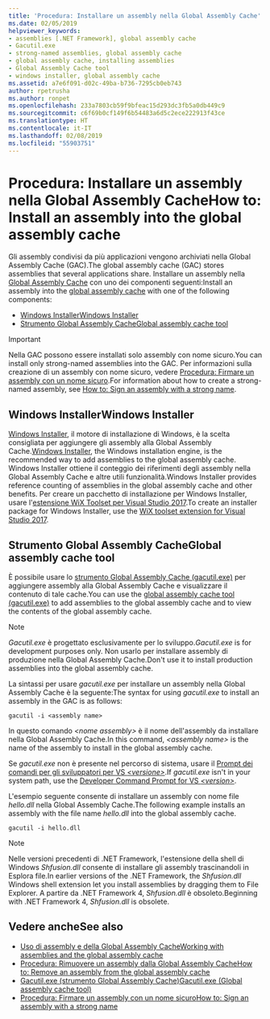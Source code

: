 ```yaml
---
title: 'Procedura: Installare un assembly nella Global Assembly Cache'
ms.date: 02/05/2019
helpviewer_keywords:
- assemblies [.NET Framework], global assembly cache
- Gacutil.exe
- strong-named assemblies, global assembly cache
- global assembly cache, installing assemblies
- Global Assembly Cache tool
- windows installer, global assembly cache
ms.assetid: a7e6f091-d02c-49ba-b736-7295cb0eb743
author: rpetrusha
ms.author: ronpet
ms.openlocfilehash: 233a7803cb59f9bfeac15d293dc3fb5a0db449c9
ms.sourcegitcommit: c6f69b0cf149f6b54483a6d5c2ece222913f43ce
ms.translationtype: HT
ms.contentlocale: it-IT
ms.lasthandoff: 02/08/2019
ms.locfileid: "55903751"
---
```

# <a name="how-to-install-an-assembly-into-the-global-assembly-cache"></a><span data-ttu-id="9d0cc-102">Procedura: Installare un assembly nella Global Assembly Cache</span><span class="sxs-lookup"><span data-stu-id="9d0cc-102">How to: Install an assembly into the global assembly cache</span></span>

<span data-ttu-id="9d0cc-103">Gli assembly condivisi da più applicazioni vengono archiviati nella Global Assembly Cache (GAC).</span><span class="sxs-lookup"><span data-stu-id="9d0cc-103">The global assembly cache (GAC) stores assemblies that several applications share.</span></span> <span data-ttu-id="9d0cc-104">Installare un assembly nella [Global Assembly Cache](gac.md) con uno dei componenti seguenti:</span><span class="sxs-lookup"><span data-stu-id="9d0cc-104">Install an assembly into the [global assembly cache](gac.md) with one of the following components:</span></span> 
- [<span data-ttu-id="9d0cc-105">Windows Installer</span><span class="sxs-lookup"><span data-stu-id="9d0cc-105">Windows Installer</span></span>](#windows-installer)
- [<span data-ttu-id="9d0cc-106">Strumento Global Assembly Cache</span><span class="sxs-lookup"><span data-stu-id="9d0cc-106">Global assembly cache tool</span></span>](#global-assembly-cache-tool)

> [!IMPORTANT]
> <span data-ttu-id="9d0cc-107">Nella GAC possono essere installati solo assembly con nome sicuro.</span><span class="sxs-lookup"><span data-stu-id="9d0cc-107">You can install only strong-named assemblies into the GAC.</span></span> <span data-ttu-id="9d0cc-108">Per informazioni sulla creazione di un assembly con nome sicuro, vedere [Procedura: Firmare un assembly con un nome sicuro](how-to-sign-an-assembly-with-a-strong-name.md).</span><span class="sxs-lookup"><span data-stu-id="9d0cc-108">For information about how to create a strong-named assembly, see [How to: Sign an assembly with a strong name](how-to-sign-an-assembly-with-a-strong-name.md).</span></span>

## <a name="windows-installer"></a><span data-ttu-id="9d0cc-109">Windows Installer</span><span class="sxs-lookup"><span data-stu-id="9d0cc-109">Windows Installer</span></span>

<span data-ttu-id="9d0cc-110">[Windows Installer](/windows/desktop/Msi/installation-of-assemblies-to-the-global-assembly-cache), il motore di installazione di Windows, è la scelta consigliata per aggiungere gli assembly alla Global Assembly Cache.</span><span class="sxs-lookup"><span data-stu-id="9d0cc-110">[Windows Installer](/windows/desktop/Msi/installation-of-assemblies-to-the-global-assembly-cache), the Windows installation engine, is the recommended way to add assemblies to the global assembly cache.</span></span> <span data-ttu-id="9d0cc-111">Windows Installer ottiene il conteggio dei riferimenti degli assembly nella Global Assembly Cache e altre utili funzionalità.</span><span class="sxs-lookup"><span data-stu-id="9d0cc-111">Windows Installer provides reference counting of assemblies in the global assembly cache and other benefits.</span></span> <span data-ttu-id="9d0cc-112">Per creare un pacchetto di installazione per Windows Installer, usare l'[estensione WiX Toolset per Visual Studio 2017](https://marketplace.visualstudio.com/items?itemName=RobMensching.WixToolsetVisualStudio2017Extension).</span><span class="sxs-lookup"><span data-stu-id="9d0cc-112">To create an installer package for Windows Installer, use the [WiX toolset extension for Visual Studio 2017](https://marketplace.visualstudio.com/items?itemName=RobMensching.WixToolsetVisualStudio2017Extension).</span></span>

## <a name="global-assembly-cache-tool"></a><span data-ttu-id="9d0cc-113">Strumento Global Assembly Cache</span><span class="sxs-lookup"><span data-stu-id="9d0cc-113">Global assembly cache tool</span></span>

<span data-ttu-id="9d0cc-114">È possibile usare lo [strumento Global Assembly Cache (gacutil.exe)](../tools/gacutil-exe-gac-tool.md) per aggiungere assembly alla Global Assembly Cache e visualizzare il contenuto di tale cache.</span><span class="sxs-lookup"><span data-stu-id="9d0cc-114">You can use the [global assembly cache tool (gacutil.exe)](../tools/gacutil-exe-gac-tool.md) to add assemblies to the global assembly cache and to view the contents of the global assembly cache.</span></span>

   > [!NOTE]
   > <span data-ttu-id="9d0cc-115">*Gacutil.exe* è progettato esclusivamente per lo sviluppo.</span><span class="sxs-lookup"><span data-stu-id="9d0cc-115">*Gacutil.exe* is for development purposes only.</span></span> <span data-ttu-id="9d0cc-116">Non usarlo per installare assembly di produzione nella Global Assembly Cache.</span><span class="sxs-lookup"><span data-stu-id="9d0cc-116">Don't use it to install production assemblies into the global assembly cache.</span></span>

<span data-ttu-id="9d0cc-117">La sintassi per usare *gacutil.exe* per installare un assembly nella Global Assembly Cache è la seguente:</span><span class="sxs-lookup"><span data-stu-id="9d0cc-117">The syntax for using *gacutil.exe* to install an assembly in the GAC is as follows:</span></span>

```console
gacutil -i <assembly name>
```

<span data-ttu-id="9d0cc-118">In questo comando *\<nome assembly>* è il nome dell'assembly da installare nella Global Assembly Cache.</span><span class="sxs-lookup"><span data-stu-id="9d0cc-118">In this command, *\<assembly name>* is the name of the assembly to install in the global assembly cache.</span></span>

<span data-ttu-id="9d0cc-119">Se *gacutil.exe* non è presente nel percorso di sistema, usare il [Prompt dei comandi per gli sviluppatori per VS *\<versione>*](../tools/developer-command-prompt-for-vs.md).</span><span class="sxs-lookup"><span data-stu-id="9d0cc-119">If *gacutil.exe* isn't in your system path, use the [Developer Command Prompt for VS *\<version>*](../tools/developer-command-prompt-for-vs.md).</span></span>

<span data-ttu-id="9d0cc-120">L'esempio seguente consente di installare un assembly con nome file *hello.dll* nella Global Assembly Cache.</span><span class="sxs-lookup"><span data-stu-id="9d0cc-120">The following example installs an assembly with the file name *hello.dll* into the global assembly cache.</span></span>

```console
gacutil -i hello.dll
```

> [!NOTE]
> <span data-ttu-id="9d0cc-121">Nelle versioni precedenti di .NET Framework, l'estensione della shell di Windows *Shfusion.dll* consente di installare gli assembly trascinandoli in Esplora file.</span><span class="sxs-lookup"><span data-stu-id="9d0cc-121">In earlier versions of the .NET Framework, the *Shfusion.dll* Windows shell extension let you install assemblies by dragging them to File Explorer.</span></span> <span data-ttu-id="9d0cc-122">A partire da .NET Framework 4, *Shfusion.dll* è obsoleto.</span><span class="sxs-lookup"><span data-stu-id="9d0cc-122">Beginning with .NET Framework 4, *Shfusion.dll* is obsolete.</span></span>

## <a name="see-also"></a><span data-ttu-id="9d0cc-123">Vedere anche</span><span class="sxs-lookup"><span data-stu-id="9d0cc-123">See also</span></span>

- [<span data-ttu-id="9d0cc-124">Uso di assembly e della Global Assembly Cache</span><span class="sxs-lookup"><span data-stu-id="9d0cc-124">Working with assemblies and the global assembly cache</span></span>](working-with-assemblies-and-the-gac.md)
- [<span data-ttu-id="9d0cc-125">Procedura: Rimuovere un assembly dalla Global Assembly Cache</span><span class="sxs-lookup"><span data-stu-id="9d0cc-125">How to: Remove an assembly from the global assembly cache</span></span>](how-to-remove-an-assembly-from-the-gac.md)
- [<span data-ttu-id="9d0cc-126">Gacutil.exe (strumento Global Assembly Cache)</span><span class="sxs-lookup"><span data-stu-id="9d0cc-126">Gacutil.exe (Global assembly cache tool)</span></span>](../tools/gacutil-exe-gac-tool.md)
- [<span data-ttu-id="9d0cc-127">Procedura: Firmare un assembly con un nome sicuro</span><span class="sxs-lookup"><span data-stu-id="9d0cc-127">How to: Sign an assembly with a strong name</span></span>](how-to-sign-an-assembly-with-a-strong-name.md)
